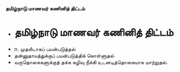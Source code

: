 **தமிழ்நாடு மாணவர் கணினித் திட்டம்**
- # தமிழ்நாடு மாணவர் கணினித் திட்டம்
- n. முதலீடாகப் பயன்படுத்தல்
- தன்னுதாயத்துக்குப் பயன்படுத்திக் கொள்ளுதல்
- வருதொகைகளுக்குத் தக்க கழிவு நீக்கி உடனடித்தொகையாக மாற்றுதல்.

